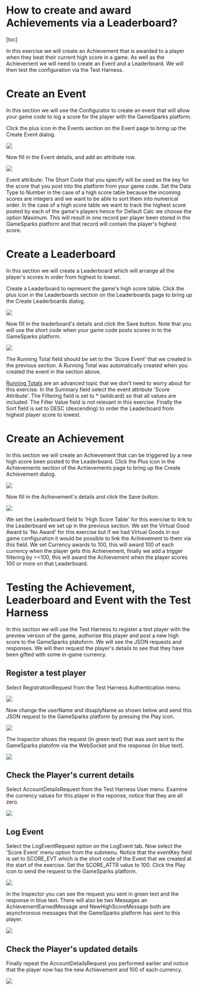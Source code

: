 # How to create and award Achievements via a Leaderboard?

[toc]

In this exercise we will create an Achievement that is awarded to a player when they beat their current high score in a game. As well as the Achievement we will need to create an Event and a Leaderboard. We will then test the configuration via the Test Harness.

# Create an Event

In this section we will use the Configurator to create an event that will allow your game code to log a score for the player with the GameSparks platform.

Click the plus icon in the Events section on the Event page to bring up the Create Event dialog.

![](img/AchLDR/1.jpg)

Now fill in the Event details, and add an attribute row.

![](img/AchLDR/2.jpg)

Event attribute: The Short Code that you specify will be used as the key for the score that you post into the platform from your game code. Set the Data Type to Number in the case of a high score table because the incoming scores are integers and we want to be able to sort them into numerical order. In the case of a high score table we want to track the highest score posted by each of the game's players hence for Default Calc we choose the option Maximum. This will result in one record per player been stored in the GameSparks platform and that record will contain the player's highest score.

# Create a Leaderboard

In this section we will create a Leaderboard which will arrange all the player's scores in order from highest to lowest.

Create a Leaderboard to represent the game's high score table. Click the plus icon in the Leaderboards section on the Leaderboards page to bring up the Create Leaderboards dialog.

![](img/AchLDR/3.jpg)

Now fill in the leaderboard's details and click the Save button. Note that you will use the short code when your game code posts scores in to the GameSparks platform.

![](img/AchLDR/4.jpg)

The Running Total field should be set to the 'Score Event' that we created in the previous section. A Running Total was automatically created when you created the event in the section above.

[Running Totals](https://docs.gamesparks.net/developer-portal/running-totals) are an advanced topic that we don't need to worry about for this exercise. In the Summary field select the event attribute 'Score Attribute'. The Filtering field is set to * (wildcard) so that all values are included. The Filter Value field is not relevant in this exercise. Finally the Sort field is set to DESC (descending) to order the Leaderboard from highest player score to lowest.

# Create an Achievement

In this section we will create an Achievement that can be triggered by a new high score been posted to the Leaderboard. Click the Plus icon in the Achievements section of the Achievements page to bring up the Create Achievement dialog.

![](img/AchLDR/5.jpg)

Now fill in the Achievement's details and click the Save button.

![](img/AchLDR/6.jpg)

We set the Leaderboard field to 'High Score Table' for this exercise to link to the Leaderboard we set up in the previous section. We set the Virtual Good Award to 'No Award' for this exercise but if we had Virtual Goods in our game configuration it would be possible to link the Achievement to them via this field. We set Currency awards to 100, this will award 100 of each currency when the player gets this Achievement, finally we add a trigger filtering by >=100, this will award the Achievement when the player scores 100 or more on that Leaderboard.

# Testing the Achievement, Leaderboard and Event with the Test Harness

In this section we will use the Test Harness to register a test player with the preview version of the game, authorise this player and post a new high score to the GameSparks platoform. We will see the JSON requests and responses. We will then request the player's details to see that they have been gifted with some in-game currency.

## Register a test player

Select RegistrationRequest from the Test Harness Authentication menu.

![](img/AchLDR/7.jpg)

Now change the userName and disaplyName as shown below and send this JSON request to the GameSparks platform by pressing the Play icon.

![](img/AchLDR/8.jpg)

The Inspector shows the request (in green text) that was sent sent to the GameSparks platofrm via the WebSocket and the response (in blue text).

![](img/AchLDR/9.jpg)

## Check the Player's current details

Select AccountDetailsRequest from the Test Harness User menu. Examine the currency values for this player in the reponse, notice that they are all zero.

![](img/AchLDR/10.jpg)

## Log Event

Select the LogEventRequest option on the LogEvent tab. Now select the 'Score Event' menu option from the submenu. Notice that the eventKey field is set to SCORE_EVT which is the short code of the Event that we created at the start of the exercise. Set the SCORE_ATTR value to 100. Click the Play icon to send the request to the GameSparks platform.

![](img/AchLDR/11.jpg)

In the Inspector you can see the request you sent in green text and the response in blue text. There will also be two Messages an AchievementEarnedMessage and NewHighScoreMessage both are asynchronous messages that the GameSparks platform has sent to this player.

![](img/AchLDR/12.jpg)

## Check the Player's updated details

Finally repeat the AccountDetailsRequest you performed earlier and notice that the player now has the new Achievement and 100 of each currency.

![](img/AchLDR/13.jpg)
